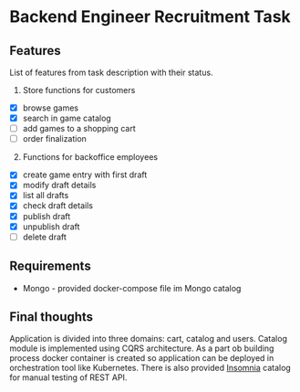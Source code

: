 # Backend Engineer Recruitment Task

## Features

List of features from task description with their status.

1. Store functions for customers

- [X] browse games
- [X] search in game catalog
- [ ] add games to a shopping cart
- [ ] order finalization

2. Functions for backoffice employees

- [X] create game entry with first draft
- [X] modify draft details
- [X] list all drafts
- [X] check draft details
- [X] publish draft
- [X] unpublish draft
- [ ] delete draft

## Requirements

- Mongo - provided docker-compose file im Mongo catalog

## Final thoughts

Application is divided into three domains: cart, catalog and users. Catalog module is implemented using CQRS
architecture. As a part ob building process docker container is created so application can be deployed in orchestration
tool like Kubernetes. There is also provided [Insomnia](https://insomnia.rest/ "Insomnia") catalog for manual testing of
REST API. 
